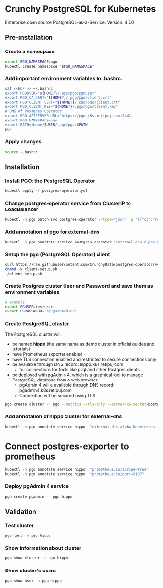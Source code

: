 # Crunchy PostgreSQL for Kubernetes
Enterprise open source PostgreSQL-as-a-Service.
Version: 4.7.0

## Pre-installation
### Create a namespace
```bash
export PGO_NAMESPACE=pgo
kubectl create namespace "$PGO_NAMESPACE"
```
### Add important environment variables to .bashrc.
```bash
cat <<EOF >> ~/.bashrc
export PGOUSER="${HOME?}/.pgo/pgo/pgouser"
export PGO_CA_CERT="${HOME?}/.pgo/pgo/client.crt"
export PGO_CLIENT_CERT="${HOME?}/.pgo/pgo/client.crt"
export PGO_CLIENT_KEY="${HOME?}/.pgo/pgo/client.key"
# DNS of Postgres Operator
export PGO_APISERVER_URL='https://pgo.k8s.retipuj.com:8443'
export PGO_NAMESPACE=pgo
export PATH=/home/$USER/.pgo/pgo:$PATH
EOF
```
### Apply changes
```bash
source ~.bashrc
```
## Installation
### Install PGO: the PostgreSQL Operator
```bash
kubectl apply -f postgres-operator.yml
```
### Change postgres-operator service from ClusterIP to LoadBalancer
```bash
kubectl -n pgo patch svc postgres-operator --type='json' -p '[{"op":"replace","path":"/spec/type","value":"LoadBalancer"}]'
```
### Add annotation of pgo for external-dns
```bash
kubectl -n pgo annotate service postgres-operator "external-dns.alpha.kubernetes.io/hostname=pgo.k8s.retipuj.com"
```
### Setup the pgo (PostgreSQL Operator) client
```bash
curl https://raw.githubusercontent.com/CrunchyData/postgres-operator/v4.7.0/installers/kubectl/client-setup.sh > client-setup.sh
chmod +x client-setup.sh
./client-setup.sh
```
### Create Postgres cluster User and Password and save them as environment variables
```bash
# example
export PGUSER=testuser
export PGPASSWORD="pgP@ssword123"
```
### Create PostgreSQL cluster
The PostgreSQL cluster will:
- be named **hippo** (the same name as demo cluster in official guides and tutorials)
- have Prometheus exporter enabled
- have TLS connection enabled and restricted to secure connections only
- be available through DNS record: hippo.k8s.retipuj.com 
	- for connections for tools like psql and other Postgres clients.
- be deployed with pgAdmin 4, which is a graphical tool to manage PostgreSQL database from a web browser.
	- pgAdmin 4 will e available through DNS record: pgadmin4.k8s.retipuj.com
	- Connection will be secured using TLS
```bash
pgo create cluster -n pgo --metrics --tls-only --server-ca-secret=postgres-ca --server-tls-secret=hippo.tls --service-type=LoadBalancer --username $PGUSER --password $PGPASSWORD hippo 
```
### Add annotation of hippo cluster for external-dns
```bash
kubectl -n pgo annotate service hippo  "external-dns.alpha.kubernetes.io/hostname=hippo.k8s.retipuj.com"
```
# Connect postgres-exporter to prometheus
```bash
kubectl -n pgo annotate service hippo  "prometheus.io/scrape=true"
kubectl -n pgo annotate service hippo  "prometheus.io/port=9187"
```
### Deploy pgAdmin 4 service
```bash
pgo create pgadmin -n pgo hippo

```

## Validation

### Test cluster
```bash
pgo test -n pgo hippo
```
### Show information about cluster
```bash
pgo show cluster -n pgo hippo
```
### Show cluster's users
```bash
pgo show user -n pgo hippo
```